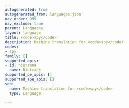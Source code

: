 ```yaml
---
autogenerated: true
autogenerated_from: languages.json
nav_order: 999
nav_exclude: true
parent: Languages
layout: language
title: <code>spy</code>
description: Machine translation for <code>spy</code>
codes:
- spy
family: []
supported_apis:
- id: niutrans
  name: Niutrans
supported_qe_apis: []
supported_ape_apis: []
seo:
  name: Machine translation for <code>spy</code>
  type: Language

---
```


